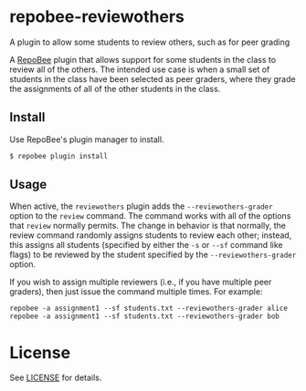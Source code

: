 # repobee-reviewothers
A plugin to allow some students to review others, such as for peer grading

A [RepoBee](https://github.com/repobee/repobee) plugin that allows support for some students in the class to review all of the others. The intended use case is when a small set of students in the class have been selected as peer graders, where they grade the assignments of all of the other students in the class.

## Install
Use RepoBee's plugin manager to install.

```bash
$ repobee plugin install
```

## Usage
When active, the `reviewothers` plugin adds the `--reviewothers-grader` option to the `review` command. The command works with all of the options that `review` normally permits. The change in behavior is that normally, the review command randomly assigns students to review each other; instead, this assigns all students (specified by either the `-s` or `--sf` command like flags) to be reviewed by the student specified by the `--reviewothers-grader` option.

If you wish to assign multiple reviewers (i.e., if you have multiple peer graders), then just issue the command multiple times. For example:


```
repobee -a assignment1 --sf students.txt --reviewothers-grader alice
repobee -a assignment1 --sf students.txt --reviewothers-grader bob
```

# License
See [LICENSE](LICENSE) for details.
